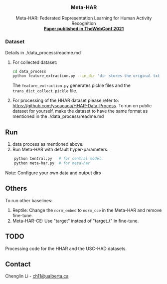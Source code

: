 <!-- PROJECT LOGO -->
<br />
<p align="center">
  <h3 align="center">Meta-HAR</h3>

  <p align="center">
    Meta-HAR: Federated Representation Learning for Human Activity Recognition
    <br />
    <a href="https://dl.acm.org/doi/pdf/10.1145/3442381.3450006"><strong>Paper published in TheWebConf 2021 </strong></a>
    <br />
  </p>

<!-- GETTING STARTED -->
### Dataset

Details in ./data_process/readme.md 

1. For collected dataset: 
    ```sh
    cd data_process
    python feature_extraction.py --in_dir 'dir stores the original txt data' --out_dir 'dir which is used to store the pickle data'   
    ```
    The ``feature_extraction.py`` generates pickle files and the ``trans_dict_collect.pickle`` file. 

2. For processing of the HHAR dataset please refer to: https://github.com/yscacaca/HHAR-Data-Process. 
   To run on public dataset for yourself, make the dataset to have the same format as mentioned in the ./data_process/readme.md

<!-- Run -->
## Run
1. data process as mentioned above.
2. Run Meta-HAR with default hyper-parameters. 
```sh 
    python Central.py   # for central model. 
    python meta-har.py  # for meta-har
```
Note: Configure your own data and output dirs
## Others
To run other baselines:
1. Reptile: Change the ``norm_embed`` to ``norm_cce`` in the Meta-HAR and remove fine-tune. 
2. Meta-HAR-CE: Use "target" instead of "target_t" in fine-tune.

## TODO
Processing code for the HHAR and the USC-HAD datasets. 

<!-- CONTACT -->
## Contact

Chenglin Li - ch11@ualberta.ca


